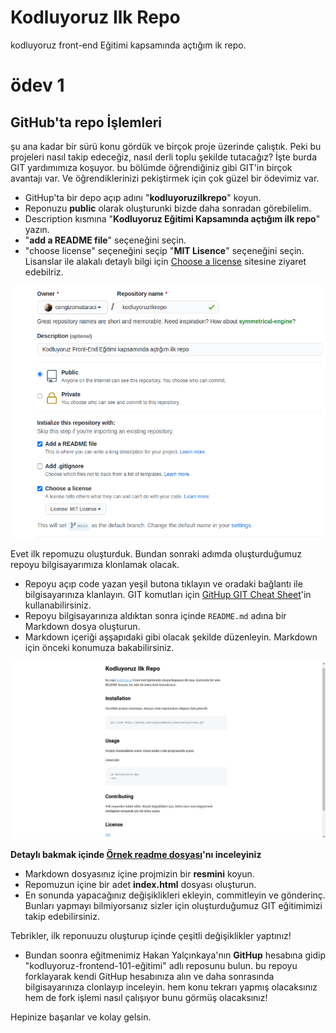 # Kodluyoruz Ilk Repo
kodluyoruz front-end Eğitimi kapsamında açtığım ik repo.

# ödev 1 

## GitHub'ta repo İşlemleri

şu ana kadar bir sürü konu gördük ve birçok proje üzerinde çalıştık. Peki bu projeleri nasıl takip edeceğiz, nasıl derli toplu şekilde tutacağız? İşte burda GIT yardımımıza koşuyor. bu bölümde öğrendiğiniz gibi GIT'in birçok avantajı var. Ve öğrendiklerinizi pekiştirmek için çok güzel bir ödevimiz var.

- GitHup'ta bir depo açıp adını "**kodluyoruzilkrepo**" koyun.
- Reponuzu **public** olarak oluşturunki bizde daha sonradan görebilelim.
- Description kısmına "**Kodluyoruz Eğitimi Kapsamında açtığım ilk repo**" yazın.
- "**add a README file**" seçeneğini seçin.
- "choose license" seçeneğini seçip "**MIT Lisence**" seçeneğini seçin. Lisanslar ile alakalı detaylı bilgi için [Choose a license](https://choosealicense.com/) sitesine ziyaret edebilriz.

![](https://raw.githubusercontent.com/Kodluyoruz/taskforce/main/git/odev1/figures/github.png)

Evet ilk repomuzu oluşturduk. Bundan sonraki adımda oluşturduğumuz repoyu bilgisayarımıza klonlamak olacak.

* Repoyu açıp code yazan yeşil butona tıklayın ve oradaki bağlantı ile bilgisayarınıza klanlayın. GIT komutları için [GitHup GIT Cheat Sheet](https://education.github.com/git-cheat-sheet-education.pdf)'in kullanabilirsiniz.
* Repoyu bilgisayarınıza aldıktan sonra içinde <code>README.md</code> adına bir Markdown dosya oluşturun.
* Markdown içeriği aşşapıdaki gibi olacak şekilde düzenleyin. Markdown için önceki konumuza bakabilirsiniz.

![](https://raw.githubusercontent.com/Kodluyoruz/taskforce/main/git/odev1/figures/markdown.png)

**Detaylı bakmak içinde [Örnek readme dosyası](https://github.com/AHMETinan0/kodluyoruzilkrepo)'nı inceleyiniz**

- Markdown dosyasınız içine projmizin bir **resmini** koyun.
- Repomuzun içine bir adet **index.html** dosyası oluşturun.
- En sonunda yapacağınız değişiklikleri ekleyin, commitleyin ve gönderinç. Bunları yapmayı bilmiyorsanız sizler için oluşturduğumuz GIT eğitimimizi takip edebilirsiniz.

Tebrikler, ilk reponuuzu oluşturup içinde çeşitli değişiklikler yaptınız!

- Bundan soonra eğitmenimiz Hakan Yalçınkaya'nın **GitHup** hesabına gidip "kodluyoruz-frontend-101-eğitimi" adlı reposunu bulun. bu repoyu forklayarak kendi GitHup hesabınıza alın ve daha sonrasında bilgisayarınıza clonlayıp inceleyin. hem konu tekrarı yapmış olacaksınız hem de fork
işlemi nasıl çalışıyor bunu görmüş olacaksınız!

Hepinize başarılar ve kolay gelsin.
